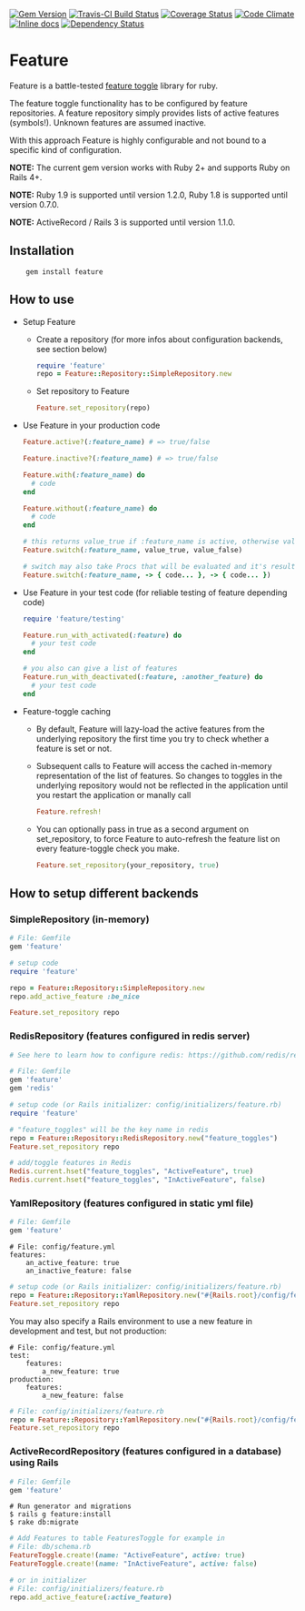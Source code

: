 [![Gem Version](https://badge.fury.io/rb/feature.svg)](https://rubygems.org/gems/feature)
[![Travis-CI Build Status](https://travis-ci.org/mgsnova/feature.svg)](https://travis-ci.org/mgsnova/feature)
[![Coverage Status](http://img.shields.io/coveralls/mgsnova/feature/master.svg)](https://coveralls.io/r/mgsnova/feature)
[![Code Climate](https://codeclimate.com/github/mgsnova/feature.svg)](https://codeclimate.com/github/mgsnova/feature)
[![Inline docs](http://inch-ci.org/github/mgsnova/feature.svg)](http://inch-ci.org/github/mgsnova/feature)
[![Dependency Status](https://gemnasium.com/mgsnova/feature.svg)](https://gemnasium.com/mgsnova/feature)

# Feature

Feature is a battle-tested [feature toggle](http://martinfowler.com/bliki/FeatureToggle.html) library for ruby.

The feature toggle functionality has to be configured by feature repositories. A feature repository simply provides lists of active features (symbols!). Unknown features are assumed inactive.

With this approach Feature is highly configurable and not bound to a specific kind of configuration.

**NOTE:** The current gem version works with Ruby 2+ and supports Ruby on Rails 4+.

**NOTE:** Ruby 1.9 is supported until version 1.2.0, Ruby 1.8 is supported until version 0.7.0.

**NOTE:** ActiveRecord / Rails 3 is supported until version 1.1.0.

## Installation

        gem install feature

## How to use

* Setup Feature
    * Create a repository (for more infos about configuration backends, see section below)
        ```ruby
        require 'feature'
        repo = Feature::Repository::SimpleRepository.new
        ```

    * Set repository to Feature
        ```ruby
        Feature.set_repository(repo)
        ```

* Use Feature in your production code
    ```ruby
    Feature.active?(:feature_name) # => true/false

    Feature.inactive?(:feature_name) # => true/false

    Feature.with(:feature_name) do
      # code
    end

    Feature.without(:feature_name) do
      # code
    end

    # this returns value_true if :feature_name is active, otherwise value_false
    Feature.switch(:feature_name, value_true, value_false) 

    # switch may also take Procs that will be evaluated and it's result returned.
    Feature.switch(:feature_name, -> { code... }, -> { code... })
    ```

* Use Feature in your test code (for reliable testing of feature depending code)
    ```ruby
    require 'feature/testing'

    Feature.run_with_activated(:feature) do
      # your test code
    end

    # you also can give a list of features
    Feature.run_with_deactivated(:feature, :another_feature) do
      # your test code
    end
    ```

* Feature-toggle caching

    * By default, Feature will lazy-load the active features from the
      underlying repository the first time you try to check whether a
      feature is set or not. 

    * Subsequent calls to Feature will access the cached in-memory
      representation of the list of features. So changes to toggles in the 
      underlying repository would not be reflected in the application
      until you restart the application or manally call 
        ```ruby
        Feature.refresh!
        ```

    * You can optionally pass in true as a second argument on
      set_repository, to force Feature to auto-refresh the feature list
      on every feature-toggle check you make.
        ```ruby
        Feature.set_repository(your_repository, true) 
        ```

## How to setup different backends

### SimpleRepository (in-memory)
```ruby
# File: Gemfile
gem 'feature'
```

```ruby
# setup code
require 'feature'

repo = Feature::Repository::SimpleRepository.new
repo.add_active_feature :be_nice

Feature.set_repository repo
```

### RedisRepository (features configured in redis server)
```ruby
# See here to learn how to configure redis: https://github.com/redis/redis-rb

# File: Gemfile
gem 'feature'
gem 'redis'
```

```ruby
# setup code (or Rails initializer: config/initializers/feature.rb)
require 'feature'

# "feature_toggles" will be the key name in redis
repo = Feature::Repository::RedisRepository.new("feature_toggles")
Feature.set_repository repo

# add/toggle features in Redis
Redis.current.hset("feature_toggles", "ActiveFeature", true)
Redis.current.hset("feature_toggles", "InActiveFeature", false)
```

### YamlRepository (features configured in static yml file)
```ruby
# File: Gemfile
gem 'feature'
```

```
# File: config/feature.yml
features:
    an_active_feature: true
    an_inactive_feature: false
```

```ruby
# setup code (or Rails initializer: config/initializers/feature.rb)
repo = Feature::Repository::YamlRepository.new("#{Rails.root}/config/feature.yml")
Feature.set_repository repo
```

You may also specify a Rails environment to use a new feature in development and test, but not production:
```
# File: config/feature.yml
test:
    features:
        a_new_feature: true
production:
    features:
        a_new_feature: false
```

```ruby
# File: config/initializers/feature.rb
repo = Feature::Repository::YamlRepository.new("#{Rails.root}/config/feature.yml", Rails.env)
Feature.set_repository repo
```

### ActiveRecordRepository (features configured in a database) using Rails

```ruby
# File: Gemfile
gem 'feature'
```

```
# Run generator and migrations
$ rails g feature:install
$ rake db:migrate
```

```ruby
# Add Features to table FeaturesToggle for example in
# File: db/schema.rb
FeatureToggle.create!(name: "ActiveFeature", active: true)
FeatureToggle.create!(name: "InActiveFeature", active: false)

# or in initializer
# File: config/initializers/feature.rb
repo.add_active_feature(:active_feature)
```
